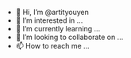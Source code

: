 - 👋 Hi, I’m @artityouyen
- 👀 I’m interested in ...
- 🌱 I’m currently learning ...
- 💞️ I’m looking to collaborate on ...
- 📫 How to reach me ...

<!---
artityouyen/artityouyen is a ✨ special ✨ repository because its `README.md` (this file) appears on your GitHub profile.
You can click the Preview link to take a look at your changes.
--->
